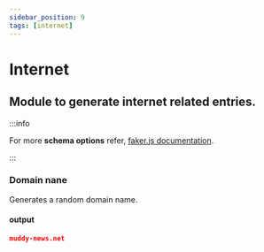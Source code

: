 ```yaml
---
sidebar_position: 9
tags: [internet]
---
```


# Internet

## Module to generate internet related entries.

:::info

For more **schema options** refer, [faker.js documentation](https://fakerjs.dev/).

:::

### Domain nane

Generates a random domain name.

#### output

```json
muddy-news.net
```
